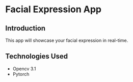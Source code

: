 # Facial Expression App
## Introduction
This app will showcase your facial expression in real-time.

## Technologies Used
- Opencv 3.1
- Pytorch